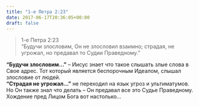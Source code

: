 ```yaml
---
title: "1-e Петра 2:23"
date: 2017-06-17T20:36:05+00:00
draft: false
---
```


> 1-e Петра 2:23  
> &#8220;Будучи злословим, Он не злословил взаимно; страдая, не угрожал, но предавал то Судии Праведному.&#8221;

  
**&#8220;Будучи злословим&#8230;&#8221;** &#8211; Иисус знает что такое слышать злые слова в Свое адрес. Тот который является беспорочным Идеалом, слышал злословие от людей.  
**&#8220;Страдая не угрожал&#8230;&#8221;** не переходил на язык угроз и ультиматумов.  
Но Он также знал что делать &#8211; Он предавал все это Судье Праведному.  
Хождение пред Лицом Бога вот настолько&#8230;